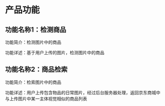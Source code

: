 # 产品功能

## 功能名称1：检测商品
功能简介：检测图片中的商品

功能详述：基于用户上传的图片，检测图片中的商品

## 功能名称2：商品检索
功能简介：检索图片中的商品

功能详述：用户上传包含物品的日常图片，经过后台服务器处理，返回京东商城中与上传图片中某一主体视觉相似的商品列表





